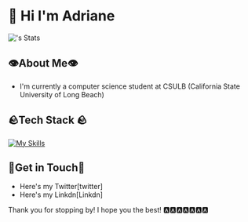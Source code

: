
# 👋 Hi I'm Adriane

![<Alkon0st>'s Stats](https://github-readme-stats.vercel.app/api?username=Alkon0st&theme=tokyonight&show_icons=true)


## 👁️About Me👁️
- I'm currently a computer science student at CSULB (California State University of Long Beach)

## 🪨Tech Stack 🪨
[![My Skills](https://skillicons.dev/icons?i=js,html,css,python,c,c#,mongodb,postgresql)](https://skillicons.dev)

## 🎱Get in Touch🎱
- Here's my Twitter[twitter]
- Here's my Linkdn[Linkdn]

Thank you for stopping by! I hope you the best! 🅰️🅰️🅰️🅰️🅰️🅰️🅰️
